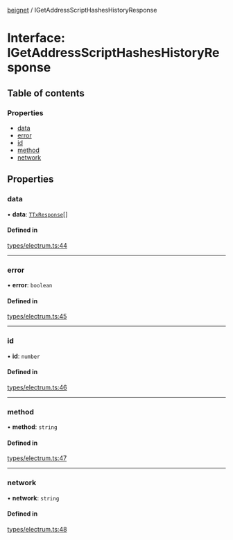 [beignet](../README.md) / IGetAddressScriptHashesHistoryResponse

# Interface: IGetAddressScriptHashesHistoryResponse

## Table of contents

### Properties

- [data](IGetAddressScriptHashesHistoryResponse.md#data)
- [error](IGetAddressScriptHashesHistoryResponse.md#error)
- [id](IGetAddressScriptHashesHistoryResponse.md#id)
- [method](IGetAddressScriptHashesHistoryResponse.md#method)
- [network](IGetAddressScriptHashesHistoryResponse.md#network)

## Properties

### data

• **data**: [`TTxResponse`](../README.md#ttxresponse)[]

#### Defined in

[types/electrum.ts:44](https://github.com/synonymdev/beignet/blob/7c83290/src/types/electrum.ts#L44)

___

### error

• **error**: `boolean`

#### Defined in

[types/electrum.ts:45](https://github.com/synonymdev/beignet/blob/7c83290/src/types/electrum.ts#L45)

___

### id

• **id**: `number`

#### Defined in

[types/electrum.ts:46](https://github.com/synonymdev/beignet/blob/7c83290/src/types/electrum.ts#L46)

___

### method

• **method**: `string`

#### Defined in

[types/electrum.ts:47](https://github.com/synonymdev/beignet/blob/7c83290/src/types/electrum.ts#L47)

___

### network

• **network**: `string`

#### Defined in

[types/electrum.ts:48](https://github.com/synonymdev/beignet/blob/7c83290/src/types/electrum.ts#L48)
